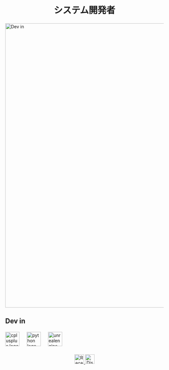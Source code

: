 <h1 align="center">
システム開発者</h1>

###

<a href="https://discord.gg/JfFMRzZRvU" target="_blank"> 
    <img src="https://i.pinimg.com/originals/87/fe/e8/87fee894a415bd75f391225afc54c441.gif" alt="Dev in" width="900"> 
</a>

###

<h2 align="left">Dev in</h2>

###

<div align="left">
  <img src="https://cdn.jsdelivr.net/gh/devicons/devicon/icons/cplusplus/cplusplus-original.svg" height="45" alt="cplusplus logo"  />
  <img width="15" />
  <img src="https://cdn.jsdelivr.net/gh/devicons/devicon/icons/python/python-original.svg" height="45" alt="python logo"  />
  <img width="15" />
  <img src="https://cdn.jsdelivr.net/gh/devicons/devicon/icons/unrealengine/unrealengine-original.svg" height="45" alt="unrealengine logo"  />
</div>

###

 <div align="center">
    <a href="https://open.spotify.com/intl-pt/track/7sZcqWau8YS5M2q2lX0zJt?si=410e02f54c8240d3" target="_blank">
      <img alt="Recent played Music" src="https://upload.wikimedia.org/wikipedia/commons/thumb/8/84/Spotify_icon.svg/1982px-Spotify_icon.svg.png" height="30">
    </a>
    <a href="https://discord.com/users/1114426028924866642" target="_blank">
      <img alt="Discord Profile" src="https://www.svgrepo.com/show/353655/discord-icon.svg" height="30">
    </a>
  </div>

###
